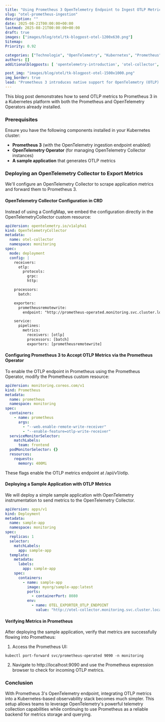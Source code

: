```yaml
---
title: "Using Prometheus 3 OpenTelemetry Endpoint to Ingest OTLP Metrics in Kubernetes"
slug: "otel-prometheus-ingestion"
description: ""
date: 2025-08-21T00:00:00+00:00
lastmod: 2025-08-21T00:00:00+00:00
draft: true
images: ["images/blog/otel/tk-blogpost-otel-1200x630.png"]
Sitemap:
Priority: 0.92

categories: ["Technologie", "OpenTelemetry", "Kubernetes", "Prometheus"]
authors: []
additionalblogposts: [ 'opentelemetry-introduction', 'otel-collector', 'otel-autoinstrumentation']

post_img: "images/blog/otel/tk-blogpost-otel-1500x1000.png"
img_border: true
lead: "Prometheus 3 introduces native support for OpenTelemetry (OTLP) metrics ingestion, allowing seamless integration between Prometheus and the OpenTelemetry ecosystem."
---
```


This blog post demonstrates how to send OTLP metrics to Prometheus 3 in a Kubernetes platform with both the Prometheus and OpenTelemetry Operators already installed.

### Prerequisites

Ensure you have the following components installed in your Kubernetes cluster:

* **Prometheus 3** (with the OpenTelemetry ingestion endpoint enabled)
* **OpenTelemetry Operator** (for managing OpenTelemetry Collector instances)
* **A sample application** that generates OTLP metrics

### Deploying an OpenTelemetry Collector to Export Metrics

We'll configure an OpenTelemetry Collector to scrape application metrics and forward them to Prometheus 3.

#### OpenTelemetry Collector Configuration in CRD

Instead of using a ConfigMap, we embed the configuration directly in the OpenTelemetryCollector custom resource:

```yaml
apiVersion: opentelemetry.io/v1alpha1
kind: OpenTelemetryCollector
metadata:
  name: otel-collector
  namespace: monitoring
spec:
  mode: deployment
  config: |
    receivers:
      otlp:
        protocols:
          grpc:
          http:

    processors:
      batch:

    exporters:
      prometheusremotewrite:
        endpoint: "http://prometheus-operated.monitoring.svc.cluster.local:9090/api/v1/otlp"

    service:
      pipelines:
        metrics:
          receivers: [otlp]
          processors: [batch]
          exporters: [prometheusremotewrite]
```

#### Configuring Prometheus 3 to Accept OTLP Metrics via the Prometheus Operator

To enable the OTLP endpoint in Prometheus using the Prometheus Operator, modify the Prometheus custom resource:

```yaml
apiVersion: monitoring.coreos.com/v1
kind: Prometheus
metadata:
  name: prometheus
  namespace: monitoring
spec:
  containers:
    - name: prometheus
      args:
        - "--web.enable-remote-write-receiver"
        - "--enable-feature=otlp-write-receiver"
  serviceMonitorSelector:
    matchLabels:
      team: frontend
  podMonitorSelector: {}
  resources:
    requests:
      memory: 400Mi
```

These flags enable the OTLP metrics endpoint at /api/v1/otlp.

#### Deploying a Sample Application with OTLP Metrics

We will deploy a simple sample application with OpenTelemetry instrumentation to send metrics to the OpenTelemetry Collector.

```yaml
apiVersion: apps/v1
kind: Deployment
metadata:
  name: sample-app
  namespace: monitoring
spec:
  replicas: 1
  selector:
    matchLabels:
      app: sample-app
  template:
    metadata:
      labels:
        app: sample-app
    spec:
      containers:
        - name: sample-app
          image: myorg/sample-app:latest
          ports:
            - containerPort: 8080
          env:
            - name: OTEL_EXPORTER_OTLP_ENDPOINT
              value: "http://otel-collector.monitoring.svc.cluster.local:4317"
```

#### Verifying Metrics in Prometheus

After deploying the sample application, verify that metrics are successfully flowing into Prometheus:

1. Access the Prometheus UI:

```shell
kubectl port-forward svc/prometheus-operated 9090 -n monitoring
```

2. Navigate to http://localhost:9090 and use the Prometheus expression browser to check for incoming OTLP metrics.

### Conclusion

With Prometheus 3's OpenTelemetry endpoint, integrating OTLP metrics into a Kubernetes-based observability stack becomes much simpler. This setup allows teams to leverage OpenTelemetry's powerful telemetry collection capabilities while continuing to use Prometheus as a reliable backend for metrics storage and querying.
